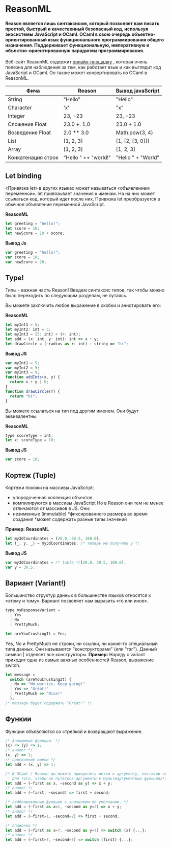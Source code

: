# ReasonML
#### Reason является лишь синтаксисом, который позволяет вам писать простой, быстрый и качественный безопасный код, используя экосистемы JavaScript и OCaml. OCaml в свою очередь объектно-ориентированный язык функционального программирования общего назначения. Поддерживает функциональную, императивную и объектно-ориентированную парадигмы программирования.
Веб-сайт ReasonML содержит [онлайн-площадку](https://reasonml.github.io/en/try.html?rrjsx=true&reason=C4TwDgpgBMBOHQLxQDIQIYDMoB8oDkB7AEwgAoBLAO2ABoZ4J64EBKAbgChOAbCYKPADGUAM4BXALZRklYBEmsZAPigBvTlDEB3CsCEALKHIVKNWvGiwqoABk24CJcgDd0PcUyh9MdQRQBzA2AlRFU3D2gAajEpMh8QqBiJSTJYQOCOBwBfTmyuXn4oSRAAFUYZByJSMgctAEZaOqcagCZ6avIAFnorTF6MTFYO5zIANgGsSaHh5s6yAGYRmoBWaenhlvIAdnXUQdZWByzOAClRADoeQgCyFLIS8rYOIA) , которая очень полезна для наблюдения за тем, как работает язык и как выглядит код JavaScript и OCaml. Он также может конвертировать из OCaml в ReasonML.

Фича | Reason | Вывод javaScript
------------ | ------------- | -------------
String | "Hello" | "Hello"
Character | 'x' | "x"
Integer | 23, -23 | 23, -23
Сложение Float | 23.0 +. 1.0 | 23.0 + 1.0
Возведение Float | 2.0 ** 3.0 | Math.pow(3, 4)
List | [1, 2, 3] | [1, [2, [3, 0]]]
Array | [1, 2, 3] | [1, 2, 3]
Конкатенация строк | "Hello " ++ "world!" | "Hello " + "World"

## Let binding

«Привязка let» в других языках может называться «объявлением переменной». let привязывает значения к именам. На на них может ссылаться код, который идет после них.
Привязка let преобразуется в обычное объявление переменной JavaScript.

**ReasonML** 
```javascript
let greeting = "hello!";
let score = 10;
let newScore = 10 + score;
```
**Вывод Js**
```javascript
var greeting = "hello!";
var score = 10;
var newScore = 20;
```

## Type!
Типы - важная часть Reason! Введем синтаксис типов, так чтобы можно было переходить по следующим разделам, не путаясь.

Вы можете заключить любое выражение в скобки и аннотировать его:

**ReasonML**
```javascript
let myInt1 = 5;
let myInt2: int = 5;
let myInt3 = (5: int) + (4: int);
let add = (x: int, y: int): int => x + y;
let drawCircle = (~radius as r: int) : string => "hi";
```
**Вывод JS**
```javascript
var myInt1 = 5;
var myInt2 = 5;
var myInt3 = 9;
function addInts(x, y) {
  return x + y | 0;
}
function drawCircle(r) {
  return "hi";
}
```
Вы можете ссылаться на тип под другим именем. Они будут эквивалентны:

**ReasonML**
```javascript
type scoreType = int;
let x: scoreType = 10;
```
**Вывод JS**
```javascript
var score = 10;
```

## Кортеж (Tuple)
Кортежи похожи на массивы JavaScript:
  * упорядоченная коллекция объектов
  * компилируются в массивы JavaScript
Но в Reason они тем не менее отличаются от массивов в JS. Они:
  * незименные (immutable)
  *фиксированного размера во время создания
  *может содержать разные типы значений

__Пример:__
**ReasonML**
```javascript
let my3dCoordinates = (20.0, 30.5, 100.0);
let (_, y, _) = my3dCoordinates; /* теперь мы получили у */
```
**Вывод JS**
```javascript
var my3dCoordinates = /* tuple */[20.0, 30.5, 100.0];
var y = 30.5;
```

## Вариант (Variant!)

Большинство структур данных в большинстве языков относятся к «этому и тому». Вариант позволяет нам выразить «то или иное».
```javascript
type myResponseVariant =
  | Yes
  | No
  | PrettyMuch;

let areYouCrushingIt = Yes;
```
Yes, No и PrettyMuch не строки, ни ссылки, ни какие-то специальный типа данных. Они называются "конструкторами" (или "тэг"). Данный символ | отделяет все конструкторы.
__Пример:__
Наряду с variant приходит одна из самых важных особенностей Reason, выражение switch.

```javascript
let message =
  switch (areYouCrushingIt) {
  | No => "No worries. Keep going!"
  | Yes => "Great!"
  | PrettyMuch => "Nice!"
  };
/* message будет содержать "Great!" */
```

## Функии
Функции объявляются со стрелкой и возвращают выражение.

```javascript
/* Анонимные функции. */
(x) => (y) => 1;
/* аналог */
(x, y) => 1;
/* присвоение имени */
let add = (x, y) => 1;

/* В OCaml / Reason вы можете прикрепить метки к аргументу, поставив перед именем префикс символом ~.
   Для того, чтобы не путаться аргументы в мультиаргументных функциях*/
let add = (~first as x, ~second as y) => x + y;
/* аналог */
let add = (~first, ~second) => first + second;

/* лейблированные функции с значением по умолчанию. */
let add = (~first as x=1, ~second as y=2) => x + y;
/* аналог */
let add = (~first=1, ~second=2) => first + second;

/* опционно */
let add = (~first as x=?, ~second as y=?) => switch (x) {...};
/* аналог */
let add = (~first=?, ~second=?) => switch (first) {...};
```
